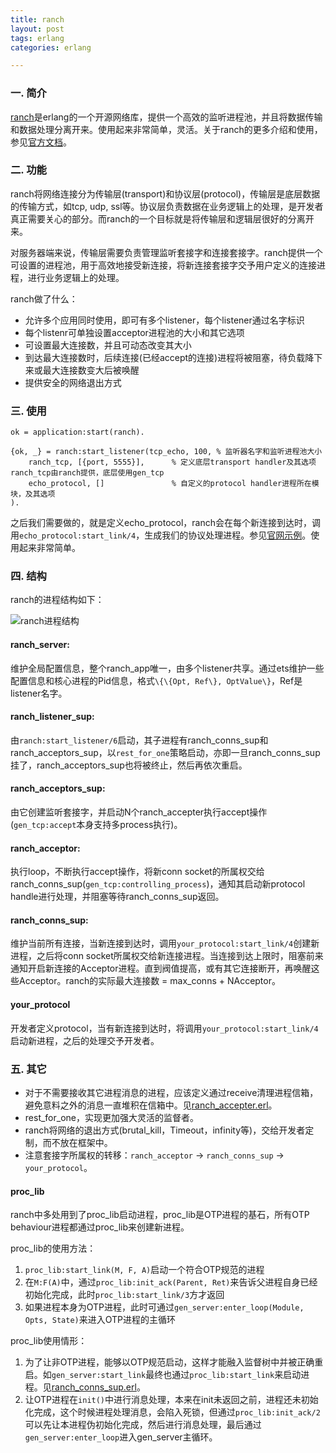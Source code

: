 ```yaml
---
title: ranch
layout: post
tags: erlang
categories: erlang

---
```


### 一. 简介

[ranch](https://github.com/ninenines/ranch)是erlang的一个开源网络库，提供一个高效的监听进程池，并且将数据传输和数据处理分离开来。使用起来非常简单，灵活。关于ranch的更多介绍和使用，参见[官方文档](https://github.com/ninenines/ranch/tree/master/doc/src)。
<!--more-->

### 二. 功能

ranch将网络连接分为传输层(transport)和协议层(protocol)，传输层是底层数据的传输方式，如tcp, udp, ssl等。协议层负责数据在业务逻辑上的处理，是开发者真正需要关心的部分。而ranch的一个目标就是将传输层和逻辑层很好的分离开来。

对服务器端来说，传输层需要负责管理监听套接字和连接套接字。ranch提供一个可设置的进程池，用于高效地接受新连接，将新连接套接字交予用户定义的连接进程，进行业务逻辑上的处理。

ranch做了什么：

- 允许多个应用同时使用，即可有多个listener，每个listener通过名字标识
- 每个listenr可单独设置acceptor进程池的大小和其它选项
- 可设置最大连接数，并且可动态改变其大小
- 到达最大连接数时，后续连接(已经accept的连接)进程将被阻塞，待负载降下来或最大连接数变大后被唤醒
- 提供安全的网络退出方式

### 三. 使用

	ok = application:start(ranch).
	
	{ok, _} = ranch:start_listener(tcp_echo, 100, % 监听器名字和监听进程池大小
		ranch_tcp, [{port, 5555}],		% 定义底层transport handler及其选项 ranch_tcp由ranch提供，底层使用gen_tcp
		echo_protocol, []				% 自定义的protocol handler进程所在模块，及其选项
	).

之后我们需要做的，就是定义echo_protocol，ranch会在每个新连接到达时，调用`echo_protocol:start_link/4`，生成我们的协议处理进程。参见[官网示例](https://github.com/ninenines/ranch/blob/master/examples/tcp_echo/src/echo_protocol.erl)。使用起来非常简单。

### 四. 结构

ranch的进程结构如下：

![](/assets/image/201509/erlang_ranch.png "ranch进程结构")

#### ranch_server: 
维护全局配置信息，整个ranch_app唯一，由多个listener共享。通过ets维护一些配置信息和核心进程的Pid信息，格式`\{\{Opt, Ref\}, OptValue\}`，Ref是listener名字。

#### ranch_listener_sup:
由`ranch:start_listener/6`启动，其子进程有ranch_conns_sup和ranch_acceptors_sup，以`rest_for_one`策略启动，亦即一旦ranch_conns_sup挂了，ranch_acceptors_sup也将被终止，然后再依次重启。

#### ranch_acceptors_sup:
由它创建监听套接字，并启动N个ranch_accepter执行accept操作(`gen_tcp:accept`本身支持多process执行)。

#### ranch_acceptor:
执行loop，不断执行accept操作，将新conn socket的所属权交给ranch_conns_sup(`gen_tcp:controlling_process`)，通知其启动新protocol handle进行处理，并阻塞等待ranch_conns_sup返回。

#### ranch_conns_sup:
维护当前所有连接，当新连接到达时，调用`your_protocol:start_link/4`创建新进程，之后将conn socket所属权交给新连接进程。当连接到达上限时，阻塞前来通知开启新连接的Acceptor进程。直到阀值提高，或有其它连接断开，再唤醒这些Acceptor。ranch的实际最大连接数 = max_conns + NAcceptor。

#### your_protocol
开发者定义protocol，当有新连接到达时，将调用`your_protocol:start_link/4`启动新进程，之后的处理交予开发者。


### 五. 其它
 
- 对于不需要接收其它进程消息的进程，应该定义通过receive清理进程信箱，避免意料之外的消息一直堆积在信箱中。见[ranch_accepter.erl](https://github.com/ninenines/ranch/blob/master/src/ranch_acceptor.erl)。
- rest_for_one，实现更加强大灵活的监督者。
- ranch将网络的退出方式(brutal_kill，Timeout，infinity等)，交给开发者定制，而不放在框架中。
- 注意套接字所属权的转移：`ranch_acceptor` -> `ranch_conns_sup` -> `your_protocol`。

#### proc_lib

ranch中多处用到了proc\_lib启动进程，proc\_lib是OTP进程的基石，所有OTP behaviour进程都通过proc\_lib来创建新进程。

proc_lib的使用方法：

1. `proc_lib:start_link(M, F, A)`启动一个符合OTP规范的进程
2. 在`M:F(A)`中，通过`proc_lib:init_ack(Parent, Ret)`来告诉父进程自身已经初始化完成，此时`proc_lib:start_link/3`方才返回
3. 如果进程本身为OTP进程，此时可通过`gen_server:enter_loop(Module, Opts, State)`来进入OTP进程的主循环

proc_lib使用情形：

1. 为了让非OTP进程，能够以OTP规范启动，这样才能融入监督树中并被正确重启。如`gen_server:start_link`最终也通过`proc_lib:start_link`来启动进程。见[ranch_conns_sup.erl](https://github.com/ninenines/ranch/blob/master/src/ranch_conns_sup.erl)。
2. 让OTP进程在`init()`中进行消息处理，本来在init未返回之前，进程还未初始化完成，这个时候进程处理消息，会陷入死锁，但通过`proc_lib:init_ack/2`可以先让本进程伪初始化完成，然后进行消息处理，最后通过`gen_server:enter_loop`进入gen_server主循环。








